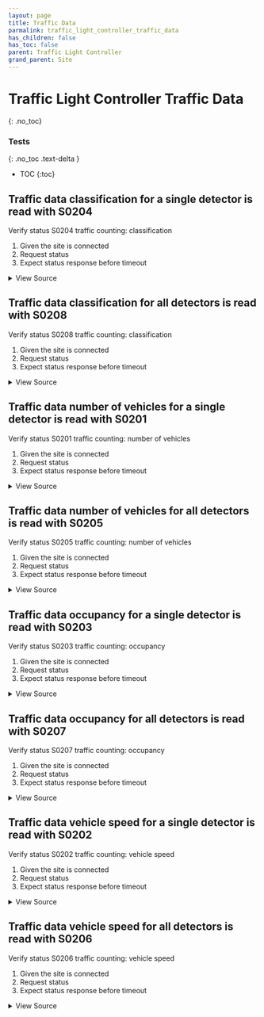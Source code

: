 ```yaml
---
layout: page
title: Traffic Data
parmalink: traffic_light_controller_traffic_data
has_children: false
has_toc: false
parent: Traffic Light Controller
grand_parent: Site
---
```


# Traffic Light Controller Traffic Data
{: .no_toc}



### Tests
{: .no_toc .text-delta }

- TOC
{:toc}

## Traffic data classification for a single detector is read with S0204

Verify status S0204 traffic counting: classification

1. Given the site is connected
2. Request status
3. Expect status response before timeout

<details markdown="block">
  <summary>
     View Source
  </summary>
```ruby
request_status_and_confirm "traffic counting: classification",
{ S0204: [
    :starttime,
    :P,
    :PS,
    :L,
    :LS,
    :B,
    :SP,
    :MC,
    :C,
    :F
] },
Validator.config['components']['detector_logic'].keys.first
```
</details>




## Traffic data classification for all detectors is read with S0208

Verify status S0208 traffic counting: classification

1. Given the site is connected
2. Request status
3. Expect status response before timeout

<details markdown="block">
  <summary>
     View Source
  </summary>
```ruby
request_status_and_confirm "traffic counting: classification",
{ S0208: [
    :start,
    :P,
    :PS,
    :L,
    :LS,
    :B,
    :SP,
    :MC,
    :C,
    :F
] }
```
</details>




## Traffic data number of vehicles for a single detector is read with S0201

Verify status S0201 traffic counting: number of vehicles

1. Given the site is connected
2. Request status
3. Expect status response before timeout

<details markdown="block">
  <summary>
     View Source
  </summary>
```ruby
request_status_and_confirm "traffic counting: number of vehicles",
{ S0201: [:starttime,:vehicles] },
Validator.config['components']['detector_logic'].keys.first
```
</details>




## Traffic data number of vehicles for all detectors is read with S0205

Verify status S0205 traffic counting: number of vehicles

1. Given the site is connected
2. Request status
3. Expect status response before timeout

<details markdown="block">
  <summary>
     View Source
  </summary>
```ruby
request_status_and_confirm "traffic counting: number of vehicles",
{ S0205: [:start,:vehicles] }
```
</details>




## Traffic data occupancy for a single detector is read with S0203

Verify status S0203 traffic counting: occupancy

1. Given the site is connected
2. Request status
3. Expect status response before timeout

<details markdown="block">
  <summary>
     View Source
  </summary>
```ruby
request_status_and_confirm "traffic counting: occupancy",
{ S0203: [:starttime,:occupancy] },
Validator.config['components']['detector_logic'].keys.first
```
</details>




## Traffic data occupancy for all detectors is read with S0207

Verify status S0207 traffic counting: occupancy

1. Given the site is connected
2. Request status
3. Expect status response before timeout

<details markdown="block">
  <summary>
     View Source
  </summary>
```ruby
request_status_and_confirm "traffic counting: occupancy",
{ S0207: [:start,:occupancy] }
```
</details>




## Traffic data vehicle speed for a single detector is read with S0202

Verify status S0202 traffic counting: vehicle speed

1. Given the site is connected
2. Request status
3. Expect status response before timeout

<details markdown="block">
  <summary>
     View Source
  </summary>
```ruby
request_status_and_confirm "traffic counting: vehicle speed",
{ S0202: [:starttime,:speed] },
Validator.config['components']['detector_logic'].keys.first
```
</details>




## Traffic data vehicle speed for all detectors is read with S0206

Verify status S0206 traffic counting: vehicle speed

1. Given the site is connected
2. Request status
3. Expect status response before timeout

<details markdown="block">
  <summary>
     View Source
  </summary>
```ruby
request_status_and_confirm "traffic counting: vehicle speed",
{ S0206: [:start,:speed] }
```
</details>


